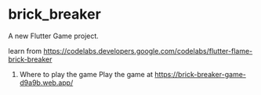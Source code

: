 # brick_breaker

A new Flutter Game project.

learn from https://codelabs.developers.google.com/codelabs/flutter-flame-brick-breaker

1. Where to play the game
Play the game at https://brick-breaker-game-d9a9b.web.app/
